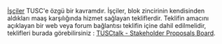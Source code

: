 [İşçiler](introduction/workers) TUSC'e özgü bir kavramdır. İşçiler, blok zincirinin kendisinden aldıkları maaş karşılığında hizmet sağlayan tekliflerdir. Teklifin amacını açıklayan bir web veya forum bağlantısı teklifin içine dahil edilmelidir, teklifleri burada görebilirsiniz :  [TUSCtalk - Stakeholder Proposals Board](https://tusctalk.org/index.php/board,75.0.html).
